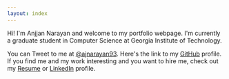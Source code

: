 ```yaml
---
layout: index
---
```


Hi! I'm Anjjan Narayan and welcome to my portfolio webpage. I'm currently a graduate student in Computer Science at Georgia Institute of Technology. 

You can Tweet to me at [@ajnarayan93](http://twitter.com/ajnarayan93). Here's the link to my [GitHub](http://github.com/ajnaratan) profile. 
If you find me and my work interesting and you want to hire me, check out my [Resume](https://drive.google.com/open?id=0BwkX2UU5CDHRWjUzMnVNd3pIRUE) or [LinkedIn](http://www.linkedin.com/in/narayananjjan) profile.
